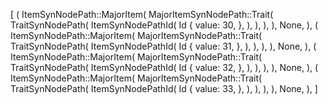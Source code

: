 [
    (
        ItemSynNodePath::MajorItem(
            MajorItemSynNodePath::Trait(
                TraitSynNodePath(
                    ItemSynNodePathId(
                        Id {
                            value: 30,
                        },
                    ),
                ),
            ),
        ),
        None,
    ),
    (
        ItemSynNodePath::MajorItem(
            MajorItemSynNodePath::Trait(
                TraitSynNodePath(
                    ItemSynNodePathId(
                        Id {
                            value: 31,
                        },
                    ),
                ),
            ),
        ),
        None,
    ),
    (
        ItemSynNodePath::MajorItem(
            MajorItemSynNodePath::Trait(
                TraitSynNodePath(
                    ItemSynNodePathId(
                        Id {
                            value: 32,
                        },
                    ),
                ),
            ),
        ),
        None,
    ),
    (
        ItemSynNodePath::MajorItem(
            MajorItemSynNodePath::Trait(
                TraitSynNodePath(
                    ItemSynNodePathId(
                        Id {
                            value: 33,
                        },
                    ),
                ),
            ),
        ),
        None,
    ),
]